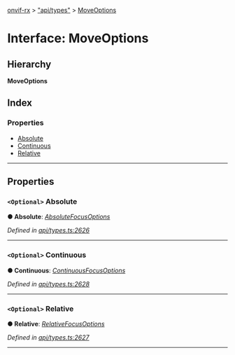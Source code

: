 [onvif-rx](../README.md) > ["api/types"](../modules/_api_types_.md) > [MoveOptions](../interfaces/_api_types_.moveoptions.md)

# Interface: MoveOptions

## Hierarchy

**MoveOptions**

## Index

### Properties

* [Absolute](_api_types_.moveoptions.md#absolute)
* [Continuous](_api_types_.moveoptions.md#continuous)
* [Relative](_api_types_.moveoptions.md#relative)

---

## Properties

<a id="absolute"></a>

### `<Optional>` Absolute

**● Absolute**: *[AbsoluteFocusOptions](_api_types_.absolutefocusoptions.md)*

*Defined in [api/types.ts:2626](https://github.com/patrickmichalina/onvif-rx/blob/3ab1739/src/api/types.ts#L2626)*

___
<a id="continuous"></a>

### `<Optional>` Continuous

**● Continuous**: *[ContinuousFocusOptions](_api_types_.continuousfocusoptions.md)*

*Defined in [api/types.ts:2628](https://github.com/patrickmichalina/onvif-rx/blob/3ab1739/src/api/types.ts#L2628)*

___
<a id="relative"></a>

### `<Optional>` Relative

**● Relative**: *[RelativeFocusOptions](_api_types_.relativefocusoptions.md)*

*Defined in [api/types.ts:2627](https://github.com/patrickmichalina/onvif-rx/blob/3ab1739/src/api/types.ts#L2627)*

___

